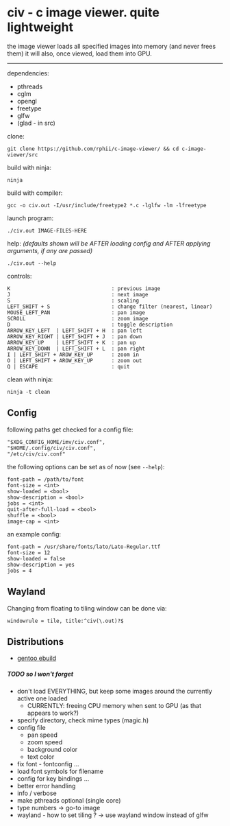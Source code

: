 # civ - c image viewer. quite lightweight

the image viewer loads all specified images into memory (and never frees them)
it will also, once viewed, load them into GPU.

---------------------------------------

dependencies:

- pthreads
- cglm
- opengl
- freetype
- glfw
- (glad - in src)

clone:

    git clone https://github.com/rphii/c-image-viewer/ && cd c-image-viewer/src

build with ninja:
    
    ninja

build with compiler:

    gcc -o civ.out -I/usr/include/freetype2 *.c -lglfw -lm -lfreetype

launch program:

    ./civ.out IMAGE-FILES-HERE

help: _(defaults shown will be AFTER loading config and AFTER applying arguments, if any are passed)_

    ./civ.out --help

controls:

    K                                 : previous image
    J                                 : next image
    S                                 : scaling
    LEFT_SHIFT + S                    : change filter (nearest, linear)
    MOUSE_LEFT_PAN                    : pan image
    SCROLL                            : zoom image
    D                                 : toggle description
    ARROW_KEY_LEFT  | LEFT_SHIFT + H  : pan left
    ARROW_KEY_RIGHT | LEFT_SHIFT + J  : pan down
    ARROW_KEY_UP    | LEFT_SHIFT + K  : pan up
    ARROW_KEY_DOWN  | LEFT_SHIFT + L  : pan right
    I | LEFT_SHIFT + AROW_KEY_UP      : zoom in
    O | LEFT_SHIFT + AROW_KEY_UP      : zoom out
    Q | ESCAPE                        : quit

clean with ninja:

    ninja -t clean

## Config

following paths get checked for a config file:

    "$XDG_CONFIG_HOME/imv/civ.conf",
    "$HOME/.config/civ/civ.conf",
    "/etc/civ/civ.conf"

the following options can be set as of now (see `--help`):

    font-path = /path/to/font
    font-size = <int>
    show-loaded = <bool>
    show-description = <bool>
    jobs = <int>
    quit-after-full-load = <bool>
    shuffle = <bool>
    image-cap = <int>

an example config:

    font-path = /usr/share/fonts/lato/Lato-Regular.ttf
    font-size = 12
    show-loaded = false
    show-description = yes
    jobs = 4

## Wayland

Changing from floating to tiling window can be done via:

    windowrule = tile, title:^civ(\.out)?$

## Distributions

- [gentoo ebuild](https://github.com/rphii/gentoo-ebuilds/blob/main/media-gfx/civ/civ-9999.ebuild)

##### TODO so I won't forget

- don't load EVERYTHING, but keep some images around the currently active one loaded
    - CURRENTLY: freeing CPU memory when sent to GPU (as that appears to work?)
- specify directory, check mime types (magic.h)
- config file
    - pan speed
    - zoom speed
    - background color
    - text color
- fix font - fontconfig ...
- load font symbols for filename
- config for key bindings ...
- better error handling
- info / verbose
- make pthreads optional (single core)
- type numbers -> go-to image
- wayland - how to set tiling ? -> use wayland window instead of glfw

